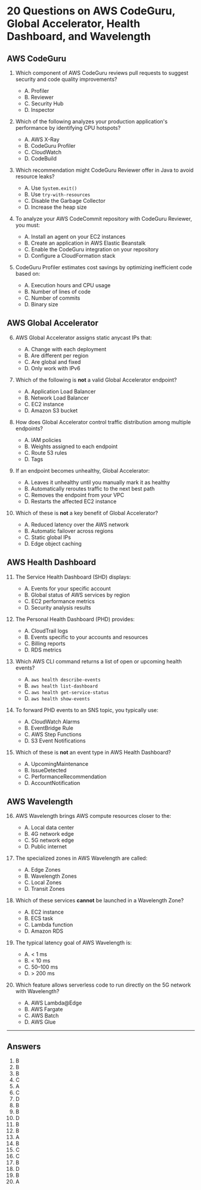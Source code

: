 # 20 Questions on AWS CodeGuru, Global Accelerator, Health Dashboard, and Wavelength

## AWS CodeGuru

1. Which component of AWS CodeGuru reviews pull requests to suggest security and code quality improvements?  
   - A. Profiler  
   - B. Reviewer  
   - C. Security Hub  
   - D. Inspector  

2. Which of the following analyzes your production application's performance by identifying CPU hotspots?  
   - A. AWS X-Ray  
   - B. CodeGuru Profiler  
   - C. CloudWatch  
   - D. CodeBuild  

3. Which recommendation might CodeGuru Reviewer offer in Java to avoid resource leaks?  
   - A. Use `System.exit()`  
   - B. Use `try-with-resources`  
   - C. Disable the Garbage Collector  
   - D. Increase the heap size  

4. To analyze your AWS CodeCommit repository with CodeGuru Reviewer, you must:  
   - A. Install an agent on your EC2 instances  
   - B. Create an application in AWS Elastic Beanstalk  
   - C. Enable the CodeGuru integration on your repository  
   - D. Configure a CloudFormation stack  

5. CodeGuru Profiler estimates cost savings by optimizing inefficient code based on:  
   - A. Execution hours and CPU usage  
   - B. Number of lines of code  
   - C. Number of commits  
   - D. Binary size  

## AWS Global Accelerator

6. AWS Global Accelerator assigns static anycast IPs that:  
   - A. Change with each deployment  
   - B. Are different per region  
   - C. Are global and fixed  
   - D. Only work with IPv6  

7. Which of the following is **not** a valid Global Accelerator endpoint?  
   - A. Application Load Balancer  
   - B. Network Load Balancer  
   - C. EC2 instance  
   - D. Amazon S3 bucket  

8. How does Global Accelerator control traffic distribution among multiple endpoints?  
   - A. IAM policies  
   - B. Weights assigned to each endpoint  
   - C. Route 53 rules  
   - D. Tags  

9. If an endpoint becomes unhealthy, Global Accelerator:  
   - A. Leaves it unhealthy until you manually mark it as healthy  
   - B. Automatically reroutes traffic to the next best path  
   - C. Removes the endpoint from your VPC  
   - D. Restarts the affected EC2 instance  

10. Which of these is **not** a key benefit of Global Accelerator?  
    - A. Reduced latency over the AWS network  
    - B. Automatic failover across regions  
    - C. Static global IPs  
    - D. Edge object caching  

## AWS Health Dashboard

11. The Service Health Dashboard (SHD) displays:  
    - A. Events for your specific account  
    - B. Global status of AWS services by region  
    - C. EC2 performance metrics  
    - D. Security analysis results  

12. The Personal Health Dashboard (PHD) provides:  
    - A. CloudTrail logs  
    - B. Events specific to your accounts and resources  
    - C. Billing reports  
    - D. RDS metrics  

13. Which AWS CLI command returns a list of open or upcoming health events?  
    - A. `aws health describe-events`  
    - B. `aws health list-dashboard`  
    - C. `aws health get-service-status`  
    - D. `aws health show-events`  

14. To forward PHD events to an SNS topic, you typically use:  
    - A. CloudWatch Alarms  
    - B. EventBridge Rule  
    - C. AWS Step Functions  
    - D. S3 Event Notifications  

15. Which of these is **not** an event type in AWS Health Dashboard?  
    - A. UpcomingMaintenance  
    - B. IssueDetected  
    - C. PerformanceRecommendation  
    - D. AccountNotification  

## AWS Wavelength

16. AWS Wavelength brings AWS compute resources closer to the:  
    - A. Local data center  
    - B. 4G network edge  
    - C. 5G network edge  
    - D. Public internet  

17. The specialized zones in AWS Wavelength are called:  
    - A. Edge Zones  
    - B. Wavelength Zones  
    - C. Local Zones  
    - D. Transit Zones  

18. Which of these services **cannot** be launched in a Wavelength Zone?  
    - A. EC2 instance  
    - B. ECS task  
    - C. Lambda function  
    - D. Amazon RDS  

19. The typical latency goal of AWS Wavelength is:  
    - A. < 1 ms  
    - B. < 10 ms  
    - C. 50–100 ms  
    - D. > 200 ms  

20. Which feature allows serverless code to run directly on the 5G network with Wavelength?  
    - A. AWS Lambda@Edge  
    - B. AWS Fargate  
    - C. AWS Batch  
    - D. AWS Glue  

---

## Answers

1. B  
2. B  
3. B  
4. C  
5. A  
6. C  
7. D  
8. B  
9. B  
10. D  
11. B  
12. B  
13. A  
14. B  
15. C  
16. C  
17. B  
18. D  
19. B  
20. A  
